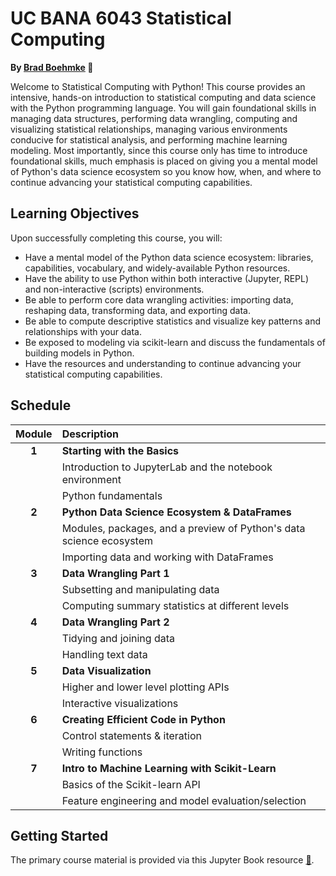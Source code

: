UC BANA 6043 Statistical Computing
================

**By [Brad Boehmke](https://github.com/bradleyboehmke) 🚀**

Welcome to Statistical Computing with Python! This course provides an intensive, hands-on introduction to statistical computing and data science with the Python programming language. You will gain foundational skills in managing data structures, performing data wrangling, computing and visualizing statistical relationships, managing various environments conducive for statistical analysis, and performing machine learning modeling. Most importantly, since this course only has time to introduce foundational skills, much emphasis is placed on giving you a mental model of Python's data science ecosystem so you know how, when, and where to continue advancing your statistical computing capabilities.

## Learning Objectives

Upon successfully completing this course, you will:

* Have a mental model of the Python data science ecosystem: libraries, capabilities, vocabulary, and widely-available Python resources.
* Have the ability to use Python within both interactive (Jupyter, REPL) and non-interactive (scripts) environments.
* Be able to perform core data wrangling activities: importing data, reshaping data, transforming data, and exporting data.
* Be able to compute descriptive statistics and visualize key patterns and relationships with your data.
* Be exposed to modeling via scikit-learn and discuss the fundamentals of building models in Python.
* Have the resources and understanding to continue advancing your statistical computing capabilities.

## Schedule

| Module        | Description                                                         |
|:-------------:|:--------------------------------------------------------------------|
| **1**         | **Starting with the Basics**                                        |
|               | Introduction to JupyterLab and the notebook environment             |
|               | Python fundamentals                                                 |
| **2**         | **Python Data Science Ecosystem & DataFrames**                      |
|               | Modules, packages, and a preview of Python's data science ecosystem |
|               | Importing data and working with DataFrames                          |
| **3**         | **Data Wrangling Part 1**                                           |
|               | Subsetting and manipulating data                                    |
|               | Computing summary statistics at different levels                    |
| **4**         | **Data Wrangling Part 2**                                           |
|               | Tidying and joining data                                            |
|               | Handling text data                                                  |
| **5**         | **Data Visualization**                                              |
|               | Higher and lower level plotting APIs                                |
|               | Interactive visualizations                                          |
| **6**         | **Creating Efficient Code in Python**                               |
|               | Control statements & iteration                                      |
|               | Writing functions                                                   |
| **7**         | **Intro to Machine Learning with Scikit-Learn**                     |
|               | Basics of the Scikit-learn API                                      |
|               | Feature engineering and model evaluation/selection                  |

## Getting Started

The primary course material is provided via this Jupyter Book resource [:closed_book:](https://bradleyboehmke.github.io/uc-bana-6043/).

